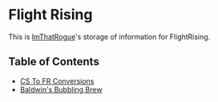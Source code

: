 # Flight Rising

This is [ImThatRogue](https://flightrising.com/main.php?p=lair&tab=userpage&id=160247)'s storage of information for FlightRising.

## Table of Contents

  - [CS To FR Conversions](https://github.com/SelenaChen123/FlightRising/blob/main/CSToFRConversions.md#cs-to-fr-conversions)
  - [Baldwin's Bubbling Brew](https://github.com/SelenaChen123/FlightRising/blob/main/BaldwinsBubblingBrew.md#baldwins-bubbling-brew)
